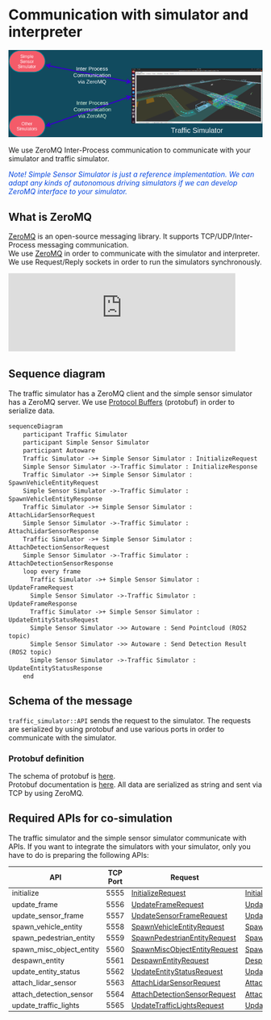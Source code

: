 # Communication with simulator and interpreter

![ZeroMQ communication](../image/inter_process_communication.png "ZeroMQ inter-process communication")

We use ZeroMQ Inter-Process communication to communicate with your simulator and traffic simulator.

<font color="#065479E">_Note! Simple Sensor Simulator is just a reference implementation. We can adapt any kinds of autonomous driving simulators if we can develop ZeroMQ interface to your simulator._</font>

## What is ZeroMQ

[ZeroMQ](https://zeromq.org/) is an open-source messaging library. It supports TCP/UDP/Inter-Process messaging communication.  
We use [ZeroMQ](https://zeromq.org/) in order to communicate with the simulator and interpreter.
We use Request/Reply sockets in order to run the simulators synchronously.

<iframe 
  class="hatenablogcard" 
  style="width:100%;height:155px;max-width:450px;" 
  title="embree" 
  src="https://hatenablog-parts.com/embed?url=https://zeromq.org/" 
  width="300" height="150" frameborder="0" scrolling="no">
</iframe>

## Sequence diagram

The traffic simulator has a ZeroMQ client and the simple sensor simulator has a ZeroMQ server.
We use [Protocol Buffers](https://developers.google.com/protocol-buffers) (protobuf) in order to serialize data.

```mermaid
sequenceDiagram
    participant Traffic Simulator
    participant Simple Sensor Simulator
    participant Autoware
    Traffic Simulator ->+ Simple Sensor Simulator : InitializeRequest
    Simple Sensor Simulator ->-Traffic Simulator : InitializeResponse
    Traffic Simulator ->+ Simple Sensor Simulator : SpawnVehicleEntityRequest
    Simple Sensor Simulator ->-Traffic Simulator : SpawnVehicleEntityResponse
    Traffic Simulator ->+ Simple Sensor Simulator : AttachLidarSensorRequest
    Simple Sensor Simulator ->-Traffic Simulator : AttachLidarSensorResponse
    Traffic Simulator ->+ Simple Sensor Simulator : AttachDetectionSensorRequest
    Simple Sensor Simulator ->-Traffic Simulator : AttachDetectionSensorResponse
    loop every frame
      Traffic Simulator ->+ Simple Sensor Simulator : UpdateFrameRequest
      Simple Sensor Simulator ->-Traffic Simulator : UpdateFrameResponse
      Traffic Simulator ->+ Simple Sensor Simulator : UpdateEntityStatusRequest
      Simple Sensor Simulator ->> Autoware : Send Pointcloud (ROS2 topic)
      Simple Sensor Simulator ->> Autoware : Send Detection Result (ROS2 topic)
      Simple Sensor Simulator ->-Traffic Simulator : UpdateEntityStatusResponse
    end
```

## Schema of the message

`traffic_simulator::API` sends the request to the simulator. The requests are serialized by using protobuf and use various ports in order to communicate with the simulator.

### Protobuf definition
[//]: # (TODO : Fix second "here" link)
The schema of protobuf is [here](https://github.com/tier4/scenario_simulator_v2/blob/master/simulation/simulation_interface/proto/simulation_api_schema.proto).  
Protobuf documentation is [here](../proto_doc/protobuf.md). All data are serialized as string and sent via TCP by using ZeroMQ.

[//]: # (TODO: Resolve the link to ../proto_doc/protobuf.md)

## Required APIs for co-simulation

The traffic simulator and the simple sensor simulator communicate with APIs. If you want to integrate the simulators with your simulator, only you have to do is preparing the following APIs:

|           API            | TCP Port |                                                                          Request                                                                          |                                                                          Response                                                                           |
| ------------------------ | -------- | --------------------------------------------------------------------------------------------------------------------------------------------------------- | ----------------------------------------------------------------------------------------------------------------------------------------------------------- |
| initialize               | 5555     | [InitializeRequest](https://tier4.github.io/scenario_simulator_v2/proto_doc/protobuf/#simulation_api_schema.InitializeRequest)                       | [InitializeResponse](https://tier4.github.io/scenario_simulator_v2/proto_doc/protobuf/#simulation_api_schema.InitializeResponse)                       |
| update_frame             | 5556     | [UpdateFrameRequest](https://tier4.github.io/scenario_simulator_v2/proto_doc/protobuf/#simulation_api_schema.UpdateFrameRequest)                     | [UpdateFrameResponse](https://tier4.github.io/scenario_simulator_v2/proto_doc/protobuf/#simulation_api_schema.UpdateFrameResponse)                     |
| update_sensor_frame      | 5557     | [UpdateSensorFrameRequest](https://tier4.github.io/scenario_simulator_v2/proto_doc/protobuf/#simulation_api_schema.UpdateSensorFrameRequest)         | [UpdateSensorFrameResponse](https://tier4.github.io/scenario_simulator_v2/proto_doc/protobuf/#simulation_api_schema.UpdateSensorFrameResponse)         |
| spawn_vehicle_entity     | 5558     | [SpawnVehicleEntityRequest](https://tier4.github.io/scenario_simulator_v2/proto_doc/protobuf/#simulation_api_schema.SpawnVehicleEntityRequest)       | [SpawnVehicleEntityResponse](https://tier4.github.io/scenario_simulator_v2/proto_doc/protobuf/#simulation_api_schema.SpawnVehicleEntityResponse)       |
| spawn_pedestrian_entity  | 5559     | [SpawnPedestrianEntityRequest](https://tier4.github.io/scenario_simulator_v2/proto_doc/protobuf/#simulation_api_schema.SpawnPedestrianEntityRequest) | [SpawnPedestrianEntityResponse](https://tier4.github.io/scenario_simulator_v2/proto_doc/protobuf/#simulation_api_schema.SpawnPedestrianEntityResponse) |
| spawn_misc_object_entity | 5560     | [SpawnMiscObjectEntityRequest](https://tier4.github.io/scenario_simulator_v2/proto_doc/protobuf/#simulation_api_schema.SpawnMiscObjectEntityRequest) | [SpawnPedestrianEntityResponse](https://tier4.github.io/scenario_simulator_v2/proto_doc/protobuf/#simulation_api_schema.SpawnMiscObjectEntityResponse) |
| despawn_entity           | 5561     | [DespawnEntityRequest](https://tier4.github.io/scenario_simulator_v2/proto_doc/protobuf/#simulation_api_schema.DespawnEntityRequest)                 | [DespawnEntityResponse](https://tier4.github.io/scenario_simulator_v2/proto_doc/protobuf/#simulation_api_schema.DespawnEntityResponse)                 |
| update_entity_status     | 5562     | [UpdateEntityStatusRequest](https://tier4.github.io/scenario_simulator_v2/proto_doc/protobuf/#simulation_api_schema.UpdateEntityStatusRequest)       | [UpdateEntityStatusResponse](https://tier4.github.io/scenario_simulator_v2/proto_doc/protobuf/#simulation_api_schema.UpdateEntityStatusResponse)       |
| attach_lidar_sensor      | 5563     | [AttachLidarSensorRequest](https://tier4.github.io/scenario_simulator_v2/proto_doc/protobuf/#simulation_api_schema.AttachLidarSensorRequest)         | [AttachLidarSensorResponse](https://tier4.github.io/scenario_simulator_v2/proto_doc/protobuf/#simulation_api_schema.AttachLidarSensorResponse)         |
| attach_detection_sensor  | 5564     | [AttachDetectionSensorRequest](https://tier4.github.io/scenario_simulator_v2/proto_doc/protobuf/#simulation_api_schema.AttachDetectionSensorRequest) | [AttachDetectionSensorResponse](https://tier4.github.io/scenario_simulator_v2/proto_doc/protobuf/#simulation_api_schema.AttachDetectionSensorResponse) |
| update_traffic_lights    | 5565     | [UpdateTrafficLightsRequest](https://tier4.github.io/scenario_simulator_v2/proto_doc/protobuf/#simulation_api_schema.UpdateTrafficLightsRequest)     | [UpdateTrafficLightsResponse](https://tier4.github.io/scenario_simulator_v2/proto_doc/protobuf/#simulation_api_schema.UpdateTrafficLightsResponse)     |
